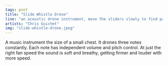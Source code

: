 ```yaml
---
tags: post
title: "Slide Whistle Drone"
line: "an acoustic drone instrument, move the sliders slowly to find palatable or spicy harmonies"
artists: "Chris Guichet"
img: "slide-whistle-drone.jpeg"
---
```


A music instrument the size of a small chest.  It drones three notes constantly. Each note has independent volume and pitch control. At just the right fan speed the sound is soft and breathy, getting firmer and louder with more speed.